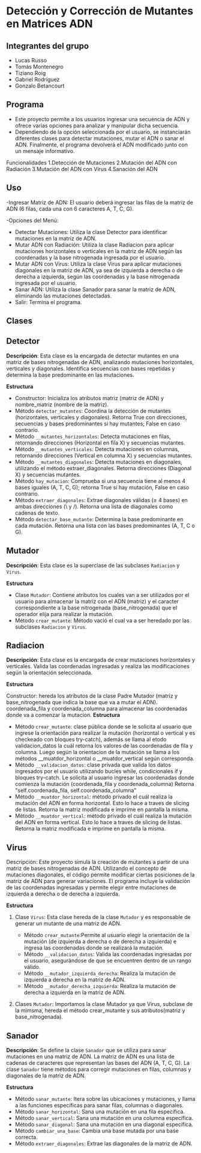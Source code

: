 # Detección y Corrección de Mutantes en Matrices ADN

## Integrantes del grupo
- Lucas Russo
- Tomás Montenegro
- Tiziano Roig
- Gabriel Rodríguez
- Gonzalo Betancourt 

## Programa

- Este proyecto permite a los usuarios ingresar una secuencia de ADN y ofrece varias opciones para analizar y manipular dicha secuencia. 
- Dependiendo de la opción seleccionada por el usuario, se instanciarán diferentes clases para detectar mutaciones, mutar el ADN o sanar el ADN. Finalmente, el programa devolverá el ADN modificado junto con un mensaje informativo.

Funcionalidades
1.Detección de Mutaciones
2.Mutación del ADN con Radiación
3.Mutación del ADN con Virus
4.Sanación del ADN

## Uso
-Ingresar Matriz de ADN: El usuario deberá ingresar las filas de la matriz de ADN (6 filas, cada una con 6 caracteres A, T, C, G).

-Opciones del Menú:

- Detectar Mutaciones: Utiliza la clase Detector para identificar mutaciones en la matriz de ADN.
- Mutar ADN con Radiación: Utiliza la clase Radiacion para aplicar mutaciones horizontales o verticales en la matriz de ADN según las coordenadas y la base nitrogenada ingresada por el usuario.
- Mutar ADN con Virus: Utiliza la clase Virus para aplicar mutaciones diagonales en la matriz de ADN, ya sea de izquierda a derecha o de derecha a izquierda, según las coordenadas y la base nitrogenada ingresada por el usuario.
- Sanar ADN: Utiliza la clase Sanador para sanar la matriz de ADN, eliminando las mutaciones detectadas.
- Salir: Termina el programa.

## Clases 
## Detector
**Descripción**: Esta clase es la encargada de detectar mutantes en una matriz de bases nitrogenadas de ADN, analizando mutaciones horizontales, verticales y diagonales. Identifica secuencias con bases repetidas y determina la base predominante en las mutaciones.

**Estructura**

- Constructor: Inicializa los atributos matriz (matriz de ADN) y nombre_matriz (nombre de la matriz).
- Método `detectar_mutantes`: Coordina la detección de mutantes (horizontales, verticales y diagonales). Retorna True con direcciones, secuencias y bases predominantes si hay mutantes; False en caso contrario.
- Método `__mutantes_horizontales`: Detecta mutaciones en filas, retornando direcciones (Horizontal en fila X) y secuencias mutantes.
- Método `__mutantes_verticales`: Detecta mutaciones en columnas, retornando direcciones (Vertical en columna X) y secuencias mutantes.
- Método `__mutantes_diagonales`: Detecta mutaciones en diagonales, utilizando el método extraer_diagonales. Retorna direcciones (Diagonal X) y secuencias mutantes.
- Método `hay_mutacion`: Comprueba si una secuencia tiene al menos 4 bases iguales (A, T, C, G); retorna True si hay mutación, False en caso contrario.
- Método `extraer_diagonales`: Extrae diagonales válidas (≥ 4 bases) en ambas direcciones (\\ y /). Retorna una lista de diagonales como cadenas de texto.
- Método `detectar_base_mutante`: Determina la base predominante en cada mutación. Retorna una lista con las bases predominantes (A, T, C o G).

## Mutador
**Descripción**: Esta clase es la superclase de las subclases `Radiacion` y `Virus`. 

**Estructura**

- Clase `Mutador`: Contiene atributos los cuales van a ser utilizados por el usuario para almacenar la matriz con el ADN (matriz) y el caracter correspondiente a la base nitrogenada (base_nitrogenada) que el operador elija para realizar la mutación.
- Método `crear_mutante`: Método vació el cual va a ser heredado por las subclases `Radiacion` y `Virus`.

## Radiacion
**Descripción**:  Esta clase es la encargada de crear mutaciones horizontales y verticales. Valida las coordenadas ingresadas y realiza las modificaciones según la orientación seleccionada.

**Estructura**

Constructor:	hereda los atributos de la clase Padre Mutador (matriz y base_nitrogenada que indica la base que va a mutar el ADN).
coordenada_fila y coordenada_columna para almacenar las coordenadas donde va a comenzar la mutacion.
**Estructura**
- Método `crear_mutante`:	clase pública donde se le solicita al usuario que ingrese la orientación para realizar la mutación (horizontal o vertical y es checkeado con bloques try-catch), además se llama al etodo validacion_datos la cuál retorna los valores de las coordenadas de fila y columna.
Luego según la orientacion de la mutación se llama a los métodos __muatdor_horizontal o __muatdor_vertical según corresponda.
- Método `__validacion_datos`:	clase privada que valida los datos ingresados por el usuario utilizando bucles while, condicionales if y bloques try-catch.
Le solicita al usuario ingresar las coordenadas donde comienza la mutación (coordenada_fila y coordenada_columna)
Retorna "self.coordenada_fila, self.coordenada_columna"
- Método `__muatdor_horizontal`:	    método privado el cuál realiza la mutación del ADN en forma horizontal. Esto lo hace a traves de slicing de listas.
Retorna la matriz modificada e imprime en pantalla la misma.
- Método `__muatdor_vertical`:	   método privado el cuál realiza la mutación del ADN en forma vertical. Esto lo hace a traves de slicing de listas.
Retorna la matriz modificada e imprime en pantalla la misma.

## Virus
Descripción:
Este proyecto simula la creación de mutantes a partir de una matriz de bases nitrogenadas de ADN. Utilizando el concepto de mutaciones diagonales, el código permite modificar ciertas posiciones de la matriz de ADN para generar variaciones. El programa incluye la validación de las coordenadas ingresadas y permite elegir entre mutaciones de izquierda a derecha o de derecha a izquierda.

**Estructura**
1. Clase `Virus`: Esta clase hereda de la clase `Mutador` y es responsable de generar un mutante de una matriz de ADN. 
   - Método `crear_mutante`:Permite al usuario elegir la orientación de la mutación (de izquierda a derecha o de derecha a izquierda) e ingresa las coordenadas donde se realizará la mutación.
   - Método `__validacion_datos`: Valida las coordenadas ingresadas por el usuario, asegurándose de que se encuentren dentro de un rango válido.
   - Método `__mutador_izquierda_derecha`: Realiza la mutación de izquierda a derecha en la matriz de ADN.
   - Método `__mutador_derecha_izquierda`: Realiza la mutación de derecha a izquierda en la matriz de ADN.

2. Clases `Mutador`: Importamos la clase Mutador ya que Virus, subclase de la mimsma, hereda el método crear_mutante y sus atributos(matriz y base_nitrogenada).
## Sanador 

**Descripción**: Se define la clase `Sanador` que se utiliza para sanar mutaciones en una matriz de ADN. La matriz de ADN es una lista de cadenas de caracteres que representan las bases del ADN (A, T, C, G). La clase `Sanador` tiene métodos para corregir mutaciones en filas, columnas y diagonales de la matriz de ADN.

**Estructura**
 - Método `sanar_mutante`: Itera sobre las ubicaciones y mutaciones, y llama a las funciones específicas para sanar filas, columnas o diagonales.
 - Método `sanar_horizontal`: Sana una mutación en una fila específica.
 - Método `sanar_vertical`: Sana una mutación en una columna específica.
 - Método `sanar_diagonal`: Sana una mutación en una diagonal específica.
 - Método `cambiar_una_base`: Cambia una base mutada por una base correcta.
 - Método `extraer_diagonales`: Extrae las diagonales de la matriz de ADN.
